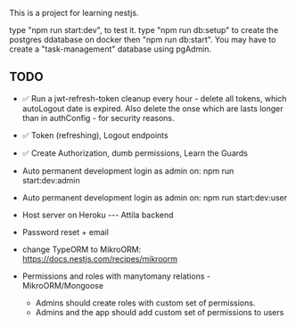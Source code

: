 This is a project for learning nestjs.


type "npm run start:dev", to test it.
type "npm run db:setup" to create the postgres ddatabase on docker then "npm run db:start".
You may have to create a "task-management" database using pgAdmin.


## TODO ##
* ✅ Run a jwt-refresh-token cleanup every hour - delete all tokens, which autoLogout date is expired. Also delete the onse which are lasts longer than in authConfig - for security reasons. 
* ✅ Token (refreshing), Logout endpoints
* ✅ Create Authorization, dumb permissions, Learn the Guards
* Auto permanent development login as admin on: npm run start:dev:admin
* Auto permanent development login as admin on: npm run start:dev:user
* Host server on Heroku 
--- Attila backend 


* Password reset + email

* change TypeORM to MikroORM: https://docs.nestjs.com/recipes/mikroorm
* Permissions and roles with manytomany relations - MikroORM/Mongoose
  - Admins should create roles with custom set of permissions.
  - Admins and the app should add custom set of permissions to users